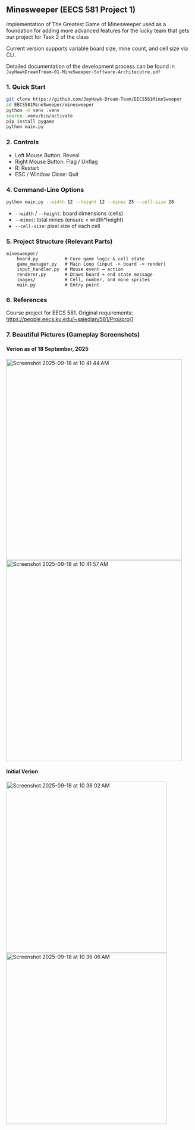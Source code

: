 ## Minesweeper (EECS 581 Project 1)

Implementation of The Greatest Game of Minesweeper used as a foundation for adding more advanced features for the lucky team that gets our project for Task 2 of the class

Current version supports variable board size, mine count, and cell size via CLI.

Detailed documentation of the development process can be found in `JayHawkDreamTream-01-MineSweeper-Software-Architecutre.pdf`

### 1. Quick Start
```bash
git clone https://github.com/JayHawk-Dream-Team/EECS581MineSweeper
cd EECS581MineSweeper/minesweeper
python -m venv .venv
source .venv/bin/activate 
pip install pygame
python main.py
```

### 2. Controls
- Left Mouse Button: Reveal
- Right Mouse Button: Flag / Unflag
- R: Restart
- ESC / Window Close: Quit

### 4. Command-Line Options
```bash
python main.py --width 12 --height 12 --mines 25 --cell-size 28
```
- `--width` / `--height`: board dimensions (cells)
- `--mines`: total mines (ensure < width*height)
- `--cell-size`: pixel size of each cell

### 5. Project Structure (Relevant Parts)
```
minesweeper/
	board.py          # Core game logic & cell state
	game_manager.py   # Main Loop (input -> board -> render)
	input_handler.py  # Mouse event → action
	renderer.py       # Draws board + end state message
	images/           # Cell, number, and mine sprites
	main.py           # Entry point
```

### 6. References
Course project for EECS 581. Original requirements: https://people.eecs.ku.edu/~saiedian/581/Proj/proj1

### 7. Beautiful Pictures (Gameplay Screenshots) 

#### Verion as of 18 September, 2025
<img width="472" height="540" alt="Screenshot 2025-09-18 at 10 41 44 AM" src="https://github.com/user-attachments/assets/83c7caba-d416-4577-8e42-e1d738353530" />
<img width="472" height="540" alt="Screenshot 2025-09-18 at 10 41 57 AM" src="https://github.com/user-attachments/assets/39c6480c-eb29-4245-968a-94bfa021d7cb" />


#### Initial Verion
<img width="432" height="460" alt="Screenshot 2025-09-18 at 10 36 02 AM" src="https://github.com/user-attachments/assets/ada7d8cd-4803-4b08-a6b6-1315e40f7813" />
<img width="432" height="460" alt="Screenshot 2025-09-18 at 10 36 06 AM" src="https://github.com/user-attachments/assets/e19da06b-e40f-4707-9cf1-1d648a039498" />




